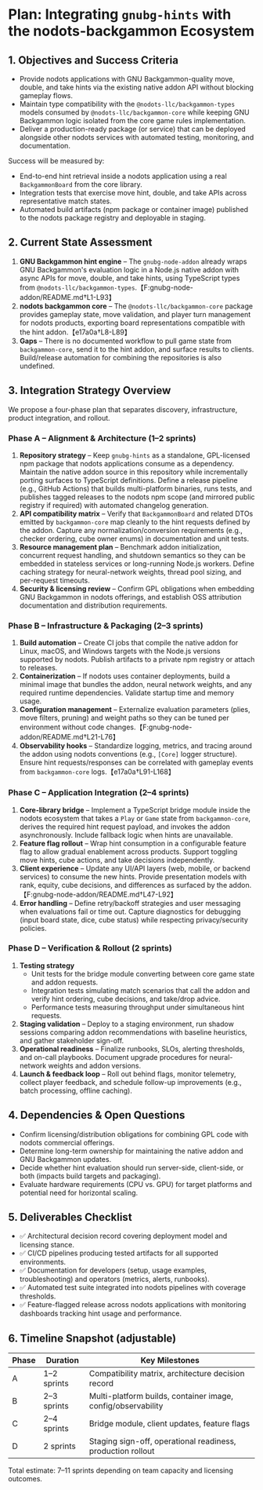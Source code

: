 # Plan: Integrating `gnubg-hints` with the nodots-backgammon Ecosystem

## 1. Objectives and Success Criteria
- Provide nodots applications with GNU Backgammon-quality move, double, and take hints via the existing native addon API without blocking gameplay flows.
- Maintain type compatibility with the `@nodots-llc/backgammon-types` models consumed by `@nodots-llc/backgammon-core` while keeping GNU Backgammon logic isolated from the core game rules implementation.
- Deliver a production-ready package (or service) that can be deployed alongside other nodots services with automated testing, monitoring, and documentation.

Success will be measured by:
- End-to-end hint retrieval inside a nodots application using a real `BackgammonBoard` from the core library.
- Integration tests that exercise move hint, double, and take APIs across representative match states.
- Automated build artifacts (npm package or container image) published to the nodots package registry and deployable in staging.

## 2. Current State Assessment
1. **GNU Backgammon hint engine** – The `gnubg-node-addon` already wraps GNU Backgammon's evaluation logic in a Node.js native addon with async APIs for move, double, and take hints, using TypeScript types from `@nodots-llc/backgammon-types`.【F:gnubg-node-addon/README.md†L1-L93】
2. **nodots backgammon core** – The `@nodots-llc/backgammon-core` package provides gameplay state, move validation, and player turn management for nodots products, exporting board representations compatible with the hint addon.【e17a0a†L8-L89】
3. **Gaps** – There is no documented workflow to pull game state from `backgammon-core`, send it to the hint addon, and surface results to clients. Build/release automation for combining the repositories is also undefined.

## 3. Integration Strategy Overview
We propose a four-phase plan that separates discovery, infrastructure, product integration, and rollout.

### Phase A – Alignment & Architecture (1–2 sprints)
1. **Repository strategy** – Keep `gnubg-hints` as a standalone, GPL-licensed npm package that nodots applications consume as a dependency. Maintain the native addon source in this repository while incrementally porting surfaces to TypeScript definitions. Define a release pipeline (e.g., GitHub Actions) that builds multi-platform binaries, runs tests, and publishes tagged releases to the nodots npm scope (and mirrored public registry if required) with automated changelog generation.
2. **API compatibility matrix** – Verify that `BackgammonBoard` and related DTOs emitted by `backgammon-core` map cleanly to the hint requests defined by the addon. Capture any normalization/conversion requirements (e.g., checker ordering, cube owner enums) in documentation and unit tests.
3. **Resource management plan** – Benchmark addon initialization, concurrent request handling, and shutdown semantics so they can be embedded in stateless services or long-running Node.js workers. Define caching strategy for neural-network weights, thread pool sizing, and per-request timeouts.
4. **Security & licensing review** – Confirm GPL obligations when embedding GNU Backgammon in nodots offerings, and establish OSS attribution documentation and distribution requirements.

### Phase B – Infrastructure & Packaging (2–3 sprints)
1. **Build automation** – Create CI jobs that compile the native addon for Linux, macOS, and Windows targets with the Node.js versions supported by nodots. Publish artifacts to a private npm registry or attach to releases.
2. **Containerization** – If nodots uses container deployments, build a minimal image that bundles the addon, neural network weights, and any required runtime dependencies. Validate startup time and memory usage.
3. **Configuration management** – Externalize evaluation parameters (plies, move filters, pruning) and weight paths so they can be tuned per environment without code changes.【F:gnubg-node-addon/README.md†L21-L76】
4. **Observability hooks** – Standardize logging, metrics, and tracing around the addon using nodots conventions (e.g., `[Core]` logger structure). Ensure hint requests/responses can be correlated with gameplay events from `backgammon-core` logs.【e17a0a†L91-L168】

### Phase C – Application Integration (2–4 sprints)
1. **Core-library bridge** – Implement a TypeScript bridge module inside the nodots ecosystem that takes a `Play` or `Game` state from `backgammon-core`, derives the required hint request payload, and invokes the addon asynchronously. Include fallback logic when hints are unavailable.
2. **Feature flag rollout** – Wrap hint consumption in a configurable feature flag to allow gradual enablement across products. Support toggling move hints, cube actions, and take decisions independently.
3. **Client experience** – Update any UI/API layers (web, mobile, or backend services) to consume the new hints. Provide presentation models with rank, equity, cube decisions, and differences as surfaced by the addon.【F:gnubg-node-addon/README.md†L47-L92】
4. **Error handling** – Define retry/backoff strategies and user messaging when evaluations fail or time out. Capture diagnostics for debugging (input board state, dice, cube status) while respecting privacy/security policies.

### Phase D – Verification & Rollout (2 sprints)
1. **Testing strategy**
   - Unit tests for the bridge module converting between core game state and addon requests.
   - Integration tests simulating match scenarios that call the addon and verify hint ordering, cube decisions, and take/drop advice.
   - Performance tests measuring throughput under simultaneous hint requests.
2. **Staging validation** – Deploy to a staging environment, run shadow sessions comparing addon recommendations with baseline heuristics, and gather stakeholder sign-off.
3. **Operational readiness** – Finalize runbooks, SLOs, alerting thresholds, and on-call playbooks. Document upgrade procedures for neural-network weights and addon versions.
4. **Launch & feedback loop** – Roll out behind flags, monitor telemetry, collect player feedback, and schedule follow-up improvements (e.g., batch processing, offline caching).

## 4. Dependencies & Open Questions
- Confirm licensing/distribution obligations for combining GPL code with nodots commercial offerings.
- Determine long-term ownership for maintaining the native addon and GNU Backgammon updates.
- Decide whether hint evaluation should run server-side, client-side, or both (impacts build targets and packaging).
- Evaluate hardware requirements (CPU vs. GPU) for target platforms and potential need for horizontal scaling.

## 5. Deliverables Checklist
- ✅ Architectural decision record covering deployment model and licensing stance.
- ✅ CI/CD pipelines producing tested artifacts for all supported environments.
- ✅ Documentation for developers (setup, usage examples, troubleshooting) and operators (metrics, alerts, runbooks).
- ✅ Automated test suite integrated into nodots pipelines with coverage thresholds.
- ✅ Feature-flagged release across nodots applications with monitoring dashboards tracking hint usage and performance.

## 6. Timeline Snapshot (adjustable)
| Phase | Duration | Key Milestones |
| --- | --- | --- |
| A | 1–2 sprints | Compatibility matrix, architecture decision record |
| B | 2–3 sprints | Multi-platform builds, container image, config/observability |
| C | 2–4 sprints | Bridge module, client updates, feature flags |
| D | 2 sprints | Staging sign-off, operational readiness, production rollout |

Total estimate: 7–11 sprints depending on team capacity and licensing outcomes.

